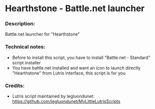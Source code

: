 # Hearthstone - Battle.net launcher
### Description:
Battle.net launcher for "Hearthstone"
### Technical notes:
- Before to install this script, you have to install "Battle.net - Standard" script installer
- You have battle.net installed and want an icon to launch directly "Hearthstone" from Lutris interface, this script is for you
### Credits:
- Lutris script maintained by legluondunet: https://github.com/legluondunet/MyLittleLutrisScripts

